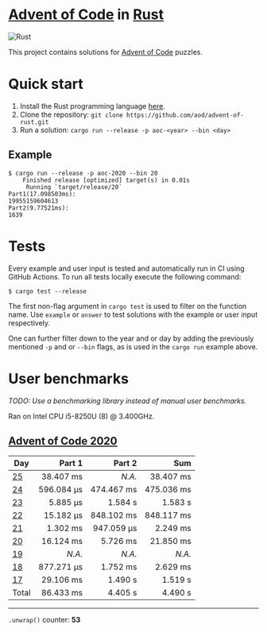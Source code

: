 # [Advent of Code][aoc] in [Rust][rust]

![Rust](https://github.com/aod/thrusted/workflows/Rust/badge.svg)

This project contains solutions for [Advent of Code][aoc] puzzles.

# Quick start

1. Install the Rust programming language [here][rust_install].
2. Clone the repository: `git clone https://github.com/aod/advent-of-rust.git`
2. Run a solution: `cargo run --release -p aoc-<year> --bin <day>`

## Example

```
$ cargo run --release -p aoc-2020 --bin 20
    Finished release [optimized] target(s) in 0.01s
     Running `target/release/20`
Part1(17.098503ms):
19955159604613
Part2(9.77521ms):
1639
```

# Tests

Every example and user input is tested and automatically run in CI using GitHub
Actions. To run all tests locally execute the following command:

```
$ cargo test --release
```

The first non-flag argument in `cargo test` is used to filter on the function
name. Use `example` or `answer` to test solutions with the example or user input
respectively.

One can further filter down to the year and or day by adding the previously
mentioned `-p` and or `--bin` flags, as is used in the `cargo run` example above.


# User benchmarks

_TODO: Use a benchmarking library instead of manual user benchmarks._

Ran on Intel CPU i5-8250U (8) @ 3.400GHz.

## [Advent of Code 2020][aoc_2020]

| Day                | Part 1     | Part 2     | Sum        |
|--------------------|-----------:|-----------:|-----------:|
| [25][aoc_2020_25]  |  38.407 ms |   *N.A.*   |  38.407 ms |
| [24][aoc_2020_24]  | 596.084 µs | 474.467 ms | 475.036 ms |
| [23][aoc_2020_23]  |   5.885 µs |   1.584  s |   1.583  s |
| [22][aoc_2020_22]  |  15.182 µs | 848.102 ms | 848.117 ms |
| [21][aoc_2020_21]  |   1.302 ms | 947.059 µs |   2.249 ms |
| [20][aoc_2020_20]  |  16.124 ms |   5.726 ms |  21.850 ms |
| [19][aoc_2020_19]  |  *N.A.*    |  *N.A.*    |  *N.A.*    |
| [18][aoc_2020_18]  | 877.271 µs |   1.752 ms |   2.629 ms |
| [17][aoc_2020_17]  |  29.106 ms |   1.490  s |   1.519  s |
| Total              |  86.433 ms |   4.405  s |   4.490  s |

---

<!-- find . -name "*.rs" -exec grep -Hn ".unwrap()" {} 2>/dev/null \; | wc -l -->
`.unwrap()` counter: **53**

[rust]: https://www.rust-lang.org
[rust_install]: https://www.rust-lang.org/tools/install
[aoc]: https://adventofcode.com
[aoc_2020]: https://adventofcode.com/2020
[aoc_2020_25]: https://adventofcode.com/2020/day/25
[aoc_2020_24]: https://adventofcode.com/2020/day/24
[aoc_2020_23]: https://adventofcode.com/2020/day/23
[aoc_2020_22]: https://adventofcode.com/2020/day/22
[aoc_2020_21]: https://adventofcode.com/2020/day/21
[aoc_2020_20]: https://adventofcode.com/2020/day/20
[aoc_2020_19]: https://adventofcode.com/2020/day/19
[aoc_2020_18]: https://adventofcode.com/2020/day/18
[aoc_2020_17]: https://adventofcode.com/2020/day/17
